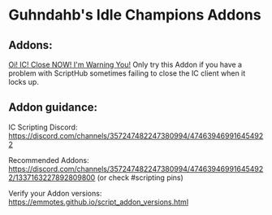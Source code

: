 # Guhndahb's Idle Champions Addons
## Addons:
[Oi! IC! Close NOW! I'm Warning You!](https://github.com/Guhndahb/IC_Addons/tree/main/IC_Oi_IC_CloseNow_ImWarningYou_Extra)
Only try this Addon if you have a problem with ScriptHub sometimes failing to close the IC client when it locks up.
## Addon guidance:
IC Scripting Discord:
https://discord.com/channels/357247482247380994/474639469916454922

Recommended Addons:
https://discord.com/channels/357247482247380994/474639469916454922/1337163227892809800 (or check #scripting pins)

Verify your Addon versions:
https://emmotes.github.io/script_addon_versions.html